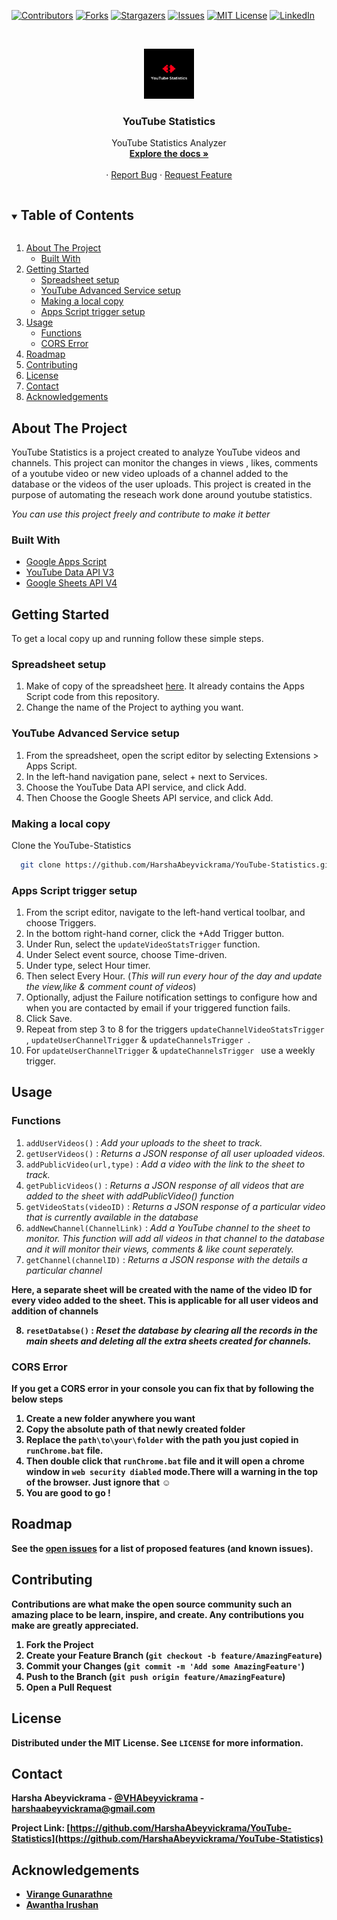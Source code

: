 [![Contributors][contributors-shield]][contributors-url]
[![Forks][forks-shield]][forks-url]
[![Stargazers][stars-shield]][stars-url]
[![Issues][issues-shield]][issues-url]
[![MIT License][license-shield]][license-url]
[![LinkedIn][linkedin-shield]][linkedin-url]

<br />
<p align="center">
  <a href="https://github.com/HarshaAbeyvickrama/YouTube-Statistics.git">
    <img src="images/YouTubeStatistics.png" alt="Logo" width="80" height="80">
  </a>

  <h3 align="center">YouTube Statistics</h3>

  <p align="center">
    YouTube Statistics Analyzer
    <br />
    <a href="https://github.com/HarshaAbeyvickrama/YouTube-Statistics/"><strong>Explore the docs »</strong></a>
    <br />
    <br />
    <!-- <a href="https://github.com/HarshaAbeyvickrama/YouTube-Statistics">View Demo</a> -->
    ·
    <a href="https://github.com/HarshaAbeyvickrama/YouTube-Statistics/issues">Report Bug</a>
    ·
    <a href="https://github.com/HarshaAbeyvickrama/YouTube-Statistics/issues">Request Feature</a>
  </p>
</p>



<!-- TABLE OF CONTENTS -->
<details open="open">
  <summary><h2 style="display: inline-block">Table of Contents</h2></summary>
  <ol>
    <li>
      <a href="#about-the-project">About The Project</a>
      <ul>
        <li><a href="#built-with">Built With</a></li>
      </ul>
    </li>
    <li>
      <a href="#getting-started">Getting Started</a>
      <ul>
        <li><a href="#Spreadsheet-setup">Spreadsheet setup</a></li>
        <li><a href="#YouTube-Advanced-Service-setup">YouTube Advanced Service setup</a></li>
        <li><a href="#Making-a-local-copy">Making a local copy</a></li>
        <li><a href="#Apps-Script-trigger-setup">Apps Script trigger setup</a></li>
      </ul>
    </li>
    <li>
      <a href="#usage">Usage</a>
      <ul>
        <li><a href="#Functions">Functions</a></li>
        <li><a href="#CORS-Error">CORS Error</a></li>
      </ul>
    </li>
    <li><a href="#roadmap">Roadmap</a></li>
    <li><a href="#contributing">Contributing</a></li>
    <li><a href="#license">License</a></li>
    <li><a href="#contact">Contact</a></li>
    <li><a href="#acknowledgements">Acknowledgements</a></li>
  </ol>
</details>



<!-- ABOUT THE PROJECT -->
## About The Project

<!-- [![Product Name Screen Shot][product-screenshot]](https://example.com) -->

YouTube Statistics is a project created to analyze YouTube videos and channels. This project can monitor the changes in views , likes, comments of a youtube video or new video uploads of a channel added to the database or the videos of the user uploads. This project is created in the purpose of automating the reseach work done around youtube statistics.

<i>You can use this project freely and contribute to make it better</i>

### Built With

* [Google Apps Script](https://www.google.com/script/start/)
* [YouTube Data API V3](https://developers.google.com/youtube/v3)
* [Google Sheets API V4](https://developers.google.com/sheets/api)



<!-- GETTING STARTED -->
## Getting Started

To get a local copy up and running follow these simple steps.

### Spreadsheet setup

1. Make of copy of the spreadsheet <a href="" class="button primary">here</a>. It already contains the Apps Script code from this repository.
2. Change the name of the Project to aything you want.

### YouTube Advanced Service setup

1. From the spreadsheet, open the script editor by selecting Extensions > Apps Script.
2. In the left-hand navigation pane, select + next to Services.
3. Choose the YouTube Data API service, and click Add.
4. Then Choose the Google Sheets API service, and click Add.

### Making a local copy

Clone the YouTube-Statistics
```sh
  git clone https://github.com/HarshaAbeyvickrama/YouTube-Statistics.git
```

### Apps Script trigger setup

1. From the script editor, navigate to the left-hand vertical toolbar, and choose Triggers.
2. In the bottom right-hand corner, click the +Add Trigger button.
3. Under Run, select the `updateVideoStatsTrigger` function.
4. Under Select event source, choose Time-driven.
5. Under type, select Hour timer.
6. Then select Every Hour. (<i>This will run every hour of the day and update the view,like & comment count of videos</i>)
7. Optionally, adjust the Failure notification settings to configure how and when you are contacted by email if your triggered function fails.
8. Click Save.
9. Repeat from step 3 to 8 for the triggers `updateChannelVideoStatsTrigger` , `updateUserChannelTrigger` & `updateChannelsTrigger `.
10. For `updateUserChannelTrigger` & `updateChannelsTrigger `  use a weekly trigger.
<!-- USAGE EXAMPLES -->
## Usage

### Functions

1. `addUserVideos()` :    <i>Add your uploads to the sheet to track.</i>
2. `getUserVideos()` :  <i>Returns a JSON response of all user uploaded videos.</i>
3. `addPublicVideo(url,type)` :   <i>Add a video with the link to the sheet to track.</i>
4. `getPublicVideos()` :  <i>Returns a JSON response of all videos that are added to the sheet with addPublicVideo() function</i>
5. `getVideoStats(videoID)` :   <i>Returns a JSON response of a particular video that is currently available in the database</i>
6. `addNewChannel(ChannelLink)` :   <i>Add a YouTube channel to the sheet to monitor. This function will add all videos in that channel to the database and it will monitor their views, comments & like count seperately.</i>
7. `getChannel(channelID)` :   <i>Returns a JSON response with the details a particular channel</i>

<strong>Here,  a separate sheet will be created with the name of the video ID for every video added to the sheet. This is applicable for all user videos and addition of channels<strong>

8. `resetDatabse()` :   <i>Reset the database by clearing all the records in the main sheets and deleting all the extra sheets created for channels.</i>

### CORS Error

If you get a CORS error in your console you can fix that by following the below steps

1. Create a new folder anywhere you want
2. Copy the absolute path of that newly created folder
3. Replace the `path\to\your\folder` with the path you just copied in `runChrome.bat` file.
4. Then double click that `runChrome.bat` file and it will open a chrome window in `web security diabled` mode.There will a warning in the top of the browser. Just ignore that ☺
5. You are good to go !

<!-- ROADMAP -->
## Roadmap

See the [open issues](https://github.com/HarshaAbeyvickrama/YouTube-Statistics/issues) for a list of proposed features (and known issues).



<!-- CONTRIBUTING -->
## Contributing

Contributions are what make the open source community such an amazing place to be learn, inspire, and create. Any contributions you make are **greatly appreciated**.

1. Fork the Project
2. Create your Feature Branch (`git checkout -b feature/AmazingFeature`)
3. Commit your Changes (`git commit -m 'Add some AmazingFeature'`)
4. Push to the Branch (`git push origin feature/AmazingFeature`)
5. Open a Pull Request



<!-- LICENSE -->
## License

Distributed under the MIT License. See `LICENSE` for more information.



<!-- CONTACT -->
## Contact

Harsha Abeyvickrama - [@VHAbeyvickrama](https://twitter.com/VHAbeyvickrama) - harshaabeyvickrama@gmail.com

Project Link: [https://github.com/HarshaAbeyvickrama/YouTube-Statistics](https://github.com/HarshaAbeyvickrama/YouTube-Statistics)



<!-- ACKNOWLEDGEMENTS -->
## Acknowledgements

* [Virange Gunarathne](https://www.linkedin.com/in/viranga-gunarathna-3322981a5/)
* [Awantha Irushan](https://www.linkedin.com/in/avantha-irushan-b68792191/)






<!-- MARKDOWN LINKS & IMAGES -->
<!-- https://www.markdownguide.org/basic-syntax/#reference-style-links -->
[contributors-shield]: https://img.shields.io/github/contributors/HarshaAbeyvickrama/YouTube-Statistics.svg?style=for-the-badge
[contributors-url]: https://github.com/HarshaAbeyvickrama/YouTube-Statistics/graphs/contributors
[forks-shield]: https://img.shields.io/github/forks/HarshaAbeyvickrama/YouTube-Statistics.svg?style=for-the-badge
[forks-url]: https://github.com/HarshaAbeyvickrama/YouTube-Statistics/network/members
[stars-shield]: https://img.shields.io/github/stars/HarshaAbeyvickrama/YouTube-Statistics.svg?style=for-the-badge
[stars-url]: https://github.com/HarshaAbeyvickrama/YouTube-Statistics/stargazers
[issues-shield]: https://img.shields.io/github/issues/HarshaAbeyvickrama/YouTube-Statistics.svg?style=for-the-badge
[issues-url]: https://github.com/HarshaAbeyvickrama/YouTube-Statistics/issues
[license-shield]: https://img.shields.io/github/license/HarshaAbeyvickrama/YouTube-Statistics.svg?style=for-the-badge
[license-url]: https://github.com/HarshaAbeyvickrama/YouTube-Statistics/blob/master/LICENSE.txt
[linkedin-shield]: https://img.shields.io/badge/-LinkedIn-black.svg?style=for-the-badge&logo=linkedin&colorB=555
[linkedin-url]: https://linkedin.com/in/harshaabeyvickrama
